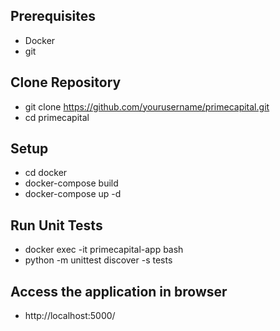 ## Prerequisites
- Docker
- git

## Clone Repository
- git clone https://github.com/yourusername/primecapital.git
- cd primecapital

## Setup
- cd docker
- docker-compose build
- docker-compose up -d
## Run Unit Tests
- docker exec -it primecapital-app bash
- python -m unittest discover -s tests

## Access the application in browser
 - http://localhost:5000/






